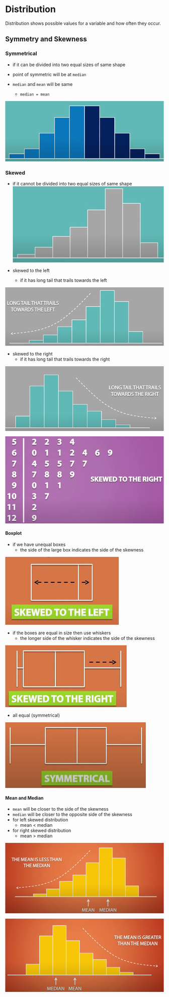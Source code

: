 # Distribution

Distribution shows possible values for a variable and how often they occur.

## Symmetry and Skewness

### Symmetrical

* if it can be divided into two equal sizes of same shape

* point of symmetric will be at `median`
* `median` and `mean` will be same
  * `median = mean`

![Image Symmetrical Distribution](img/004.distribution-1003074747.png)

### Skewed

* if it cannot be divided into two equal sizes of same shape
![Image Skewed Distribution](img/004.distribution-1003074912.png)

* skewed to the left
  * if it has long tail that trails towards the left

![Image Left Skewed](img/004.distribution-1003075138.png)

* skewed to the right
  * if it has long tail that trails towards the right

![Image Right Skewed](img/004.distribution-1003075224.png)

![Image Rigth Skewed Stemplot ](img/004.distribution-1003075357.png)

#### Boxplot

* if we have unequal boxes
  * the side of the large box indicates the side of the skewness

![Image Box left skewness](img/004.distribution-1003075700.png)

* if the boxes are equal in size then use whiskers
  * the longer side of the whisker indicates the side of the skewness

![Image Whisker right skewness](img/004.distribution-1003075918.png)

* all equal (symmetrical)

![Image Boxplot symmetric](img/004.distribution-1003080108.png)

#### Mean and Median
* `mean` will be closer to the side of the skewness
* `median` will be closer to the opposite side of the skewness
* for left skewed distribution
  * mean < median
* for right skewed distribution
  * mean > median

![Image impact on mean and median](img/004.distribution-1003080649.png)

![Image impact on mean and median](img/004.distribution-1003080838.png)

